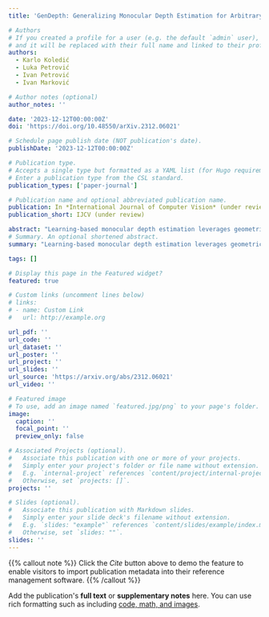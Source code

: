 ```yaml
---
title: 'GenDepth: Generalizing Monocular Depth Estimation for Arbitrary Camera Parameters via Ground Plane Embedding'

# Authors
# If you created a profile for a user (e.g. the default `admin` user), write the username (folder name) here
# and it will be replaced with their full name and linked to their profile.
authors:
  - Karlo Koledić
  - Luka Petrović
  - Ivan Petrović
  - Ivan Marković

# Author notes (optional)
author_notes: ''

date: '2023-12-12T00:00:00Z'
doi: 'https://doi.org/10.48550/arXiv.2312.06021'

# Schedule page publish date (NOT publication's date).
publishDate: '2023-12-12T00:00:00Z'

# Publication type.
# Accepts a single type but formatted as a YAML list (for Hugo requirements).
# Enter a publication type from the CSL standard.
publication_types: ['paper-journal']

# Publication name and optional abbreviated publication name.
publication: In *International Journal of Computer Vision* (under review)
publication_short: IJCV (under review)

abstract: "Learning-based monocular depth estimation leverages geometric priors present in the training data to enable metric depth perception from a single image, a traditionally ill-posed problem. However, these priors are often specific to a particular domain, leading to limited generalization performance on unseen data. Apart from the well studied environmental domain gap, monocular depth estimation is also sensitive to the domain gap induced by varying camera parameters, an aspect that is often overlooked in current state-of-the-art approaches. This issue is particularly evident in autonomous driving scenarios, where datasets are typically collected with a single vehicle-camera setup, leading to a bias in the training data due to a fixed perspective geometry. In this paper, we challenge this trend and introduce GenDepth, a novel model capable of performing metric depth estimation for arbitrary vehicle-camera setups. To address the lack of data with sufficiently diverse camera parameters, we first create a bespoke synthetic dataset collected with different vehicle-camera systems. Then, we design GenDepth to simultaneously optimize two objectives: (i) equivariance to the camera parameter variations on synthetic data, (ii) transferring the learned equivariance to real-world environmental features using a single real-world dataset with a fixed vehicle-camera system. To achieve this, we propose a novel embedding of camera parameters as the ground plane depth and present a novel architecture that integrates these embeddings with adversarial domain alignment. We validate GenDepth on several autonomous driving datasets, demonstrating its state-of-the-art generalization capability for different vehicle-camera systems."
# Summary. An optional shortened abstract.
summary: "Learning-based monocular depth estimation leverages geometric priors present in the training data to enable metric depth perception from a single image, a traditionally ill-posed problem. However, these priors are often specific to a particular domain, leading to limited generalization performance on unseen data. Apart from the well studied environmental domain gap, monocular depth estimation is also sensitive to the domain gap induced by varying camera parameters, an aspect that is often overlooked in current state-of-the-art approaches. This issue is particularly evident in autonomous driving scenarios, where datasets are typically collected with a single vehicle-camera setup, leading to a bias in the training data due to a fixed perspective geometry. In this paper, we challenge this trend and introduce GenDepth, a novel model capable of performing metric depth estimation for arbitrary vehicle-camera setups. To address the lack of data with sufficiently diverse camera parameters, we first create a bespoke synthetic dataset collected with different vehicle-camera systems. Then, we design GenDepth to simultaneously optimize two objectives: (i) equivariance to the camera parameter variations on synthetic data, (ii) transferring the learned equivariance to real-world environmental features using a single real-world dataset with a fixed vehicle-camera system. To achieve this, we propose a novel embedding of camera parameters as the ground plane depth and present a novel architecture that integrates these embeddings with adversarial domain alignment. We validate GenDepth on several autonomous driving datasets, demonstrating its state-of-the-art generalization capability for different vehicle-camera systems."

tags: []

# Display this page in the Featured widget?
featured: true

# Custom links (uncomment lines below)
# links:
# - name: Custom Link
#   url: http://example.org

url_pdf: ''
url_code: ''
url_dataset: ''
url_poster: ''
url_project: ''
url_slides: ''
url_source: 'https://arxiv.org/abs/2312.06021'
url_video: ''

# Featured image
# To use, add an image named `featured.jpg/png` to your page's folder.
image:
  caption: ''
  focal_point: ''
  preview_only: false

# Associated Projects (optional).
#   Associate this publication with one or more of your projects.
#   Simply enter your project's folder or file name without extension.
#   E.g. `internal-project` references `content/project/internal-project/index.md`.
#   Otherwise, set `projects: []`.
projects: ''

# Slides (optional).
#   Associate this publication with Markdown slides.
#   Simply enter your slide deck's filename without extension.
#   E.g. `slides: "example"` references `content/slides/example/index.md`.
#   Otherwise, set `slides: ""`.
slides: ''
---
```


{{% callout note %}}
Click the _Cite_ button above to demo the feature to enable visitors to import publication metadata into their reference management software.
{{% /callout %}}


Add the publication's **full text** or **supplementary notes** here. You can use rich formatting such as including [code, math, and images](https://docs.hugoblox.com/content/writing-markdown-latex/).
